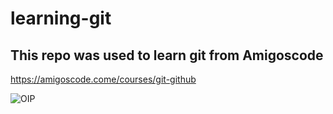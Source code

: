 # learning-git
## This repo was used to learn git from Amigoscode

https://amigoscode.come/courses/git-github

![OIP](https://user-images.githubusercontent.com/104745250/210196452-4627aeb1-4164-4256-8ac0-174c2e48ced9.jpg)
